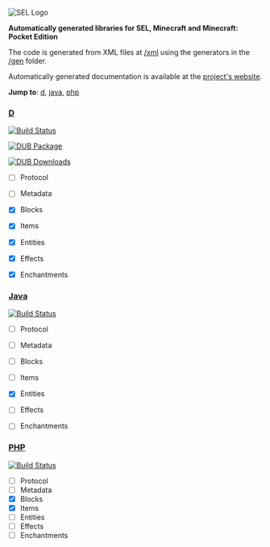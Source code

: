 ![SEL Logo](http://i.imgur.com/jPfQuZ0.png)

__Automatically generated libraries for SEL, Minecraft and Minecraft: Pocket Edition__

The code is generated from XML files at [/xml](https://github.com/sel-project/sel-utils/tree/master/xml) using the generators in the [/gen](https://github.com/sel-project/sel-utils/tree/master/gen) folder.

Automatically generated documentation is available at the [project's website](https://sel-utils.github.io/).

**Jump to**: [d](#d), [java](#java), [php](#php)

### [D](https://github.com/sel-utils/d)

[![Build Status](https://travis-ci.org/sel-utils/d.svg?branch=master)](https://travis-ci.org/sel-utils/d)

[![DUB Package](https://img.shields.io/dub/v/sel-utils.svg)](https://code.dlang.org/packages/sel-utils)

[![DUB Downloads](https://img.shields.io/dub/dt/sel-utils.svg)](https://code.dlang.org/packages/sel-utils)

- [ ] Protocol
- [ ] Metadata
- [x] Blocks
- [x] Items
- [x] Entities
- [x] Effects
- [x] Enchantments


### [Java](https://github.com/sel-utils/java)

[![Build Status](https://travis-ci.org/sel-utils/java.svg?branch=master)](https://travis-ci.org/sel-utils/java)

- [ ] Protocol
- [ ] Metadata
- [ ] Blocks
- [ ] Items
- [x] Entities
- [ ] Effects
- [ ] Enchantments


### [PHP](https://github.com/sel-utils/php)

[![Build Status](https://travis-ci.org/sel-utils/php.svg?branch=master)](https://travis-ci.org/sel-utils/php)

- [ ] Protocol
- [ ] Metadata
- [x] Blocks
- [x] Items
- [ ] Entities
- [ ] Effects
- [ ] Enchantments
